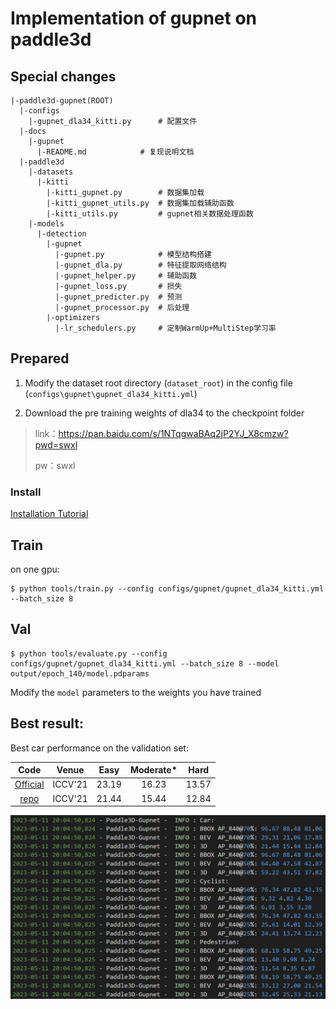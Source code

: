 # Implementation of gupnet on paddle3d

## Special changes
```
|-paddle3d-gupnet(ROOT)
  |-configs
    |-gupnet_dla34_kitti.py      # 配置文件
  |-docs
    |-gupnet
      |-README.md	         # 复现说明文档
  |-paddle3d
    |-datasets
      |-kitti
        |-kitti_gupnet.py        # 数据集加载
        |-kitti_gupnet_utils.py  # 数据集加载辅助函数
        |-kitti_utils.py         # gupnet相关数据处理函数
    |-models
      |-detection
        |-gupnet
          |-gupnet.py            # 模型结构搭建
          |-gupnet_dla.py        # 特征提取网络结构
          |-gupnet_helper.py	 # 辅助函数
          |-gupnet_loss.py       # 损失
          |-gupnet_predicter.py  # 预测
          |-gupnet_processor.py  # 后处理
        |-optimizers
          |-lr_schedulers.py     # 定制WarmUp+MultiStep学习率
```

## Prepared

1. Modify the dataset root directory (`dataset_root`) in the config file (`configs\gupnet\gupnet_dla34_kitti.yml`)

2. Download the pre training weights of dla34 to the checkpoint folder

> link：https://pan.baidu.com/s/1NTqgwaBAq2jP2YJ_X8cmzw?pwd=swxl
>
> pw：swxl

### Install
[Installation Tutorial](https://github.com/PaddlePaddle/Paddle3D/blob/develop/docs/installation.md)

## Train

on one gpu:
```shell script
$ python tools/train.py --config configs/gupnet/gupnet_dla34_kitti.yml --batch_size 8 
```

## Val
```shell script
$ python tools/evaluate.py --config configs/gupnet/gupnet_dla34_kitti.yml --batch_size 8 --model output/epoch_140/model.pdparams
```
Modify the `model` parameters to the weights you have trained

## Best result:
Best car performance on the validation set:

| Code | Venue | Easy | Moderate\* | Hard |
| :--: | :---: | :--: | :------: | :--: |
| [Official](https://github.com/SuperMHP/GUPNet) | ICCV'21 | 23.19 | 16.23 | 13.57 |
| [repo](https://github.com/Xiaolong-RRL/paddle3d_gupnet) | ICCV'21 | 21.44 | 15.44 |12.84|

<img src='./论文复现文档/images/best_result.png'>
